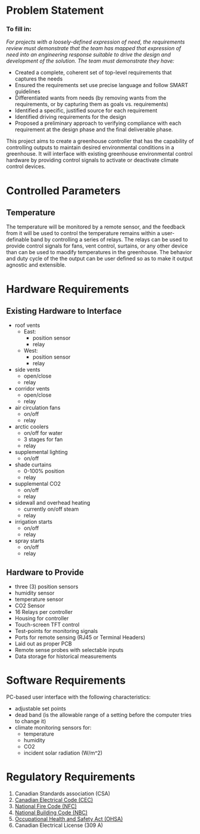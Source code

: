 # Problem Statement

### To fill in:
*For projects with a loosely-defined expression of need, the requirements review must demonstrate that the team has mapped that expression of need into an engineering response suitable to drive the design and development of the solution. The team must demonstrate they have:*
- Created a complete, coherent set of top-level requirements that captures the needs 
- Ensured the requirements set use precise language and follow SMART guidelines 
- Differentiated wants from needs (by removing wants from the requirements, or by capturing them as goals vs. requirements) 
- Identified a specific, justified source for each requirement 
- Identified driving requirements for the design 
- Proposed a preliminary approach to verifying compliance with each requirement at the design phase and the final deliverable phase.

This project aims to create a greenhouse controller that has the capability of controlling outputs to maintain desired environmental conditions in a greenhouse. It will interface with existing greenhouse environmental control hardware by providing control signals to activate or deactivate climate control devices. 

# Controlled Parameters

## Temperature
The temperature will be monitored by a remote sensor, and the feedback from it will be used to control the temperature remains within a user-definable band by controlling a series of relays. The relays can be used to provide control signals for fans, vent control, surtains, or any other device than can be used to maodify temperatures in the greenhouse. The behavior and duty cycle of the the output can be user defined so as to make it output agnostic and extensible.

# Hardware Requirements

## Existing Hardware to Interface
- roof vents
  - East:
    - position sensor
    - relay
  - West:
    - position sensor
    - relay
- side vents
  - open/close
  - relay
- corridor vents
  - open/close
  - relay
- air circulation fans
  - on/off
  - relay
- arctic coolers
  - on/off for water
  - 3 stages for fan
  - relay
- supplemental lighting
  - on/off
- shade curtains
  - 0-100% position
  - relay
- supplemental CO2
  - on/off
  - relay
- sidewall and overhead heating
  - currently on/off steam
  - relay
- irrigation starts
  - on/off
  - relay
- spray starts
  - on/off
  - relay

## Hardware to Provide
- three (3) position sensors
- humidity sensor
- temperature sensor
- CO2 Sensor
- 16 Relays per controller
- Housing for controller
- Touch-screen TFT control
- Test-points for monitoring signals
- Ports for remote sensing (RJ45 or Terminal Headers)
- Laid out as proper PCB
- Remote sense probes with selectable inputs
- Data storage for historical measurements



# Software Requirements
PC-based user interface with the following characteristics:
- adjustable set points
- dead band (is the allowable range of a setting before the computer tries to change it) 
- climate monitoring sensors for:
	- temperature
	- humidity
	- CO2
	- incident solar radiation (W/m^2) 


# Regulatory Requirements

1. Canadian Standards association (CSA)
2. [Canadian Electrical Code (CEC)](https://github.com/rhinocerose/eng4000-group-k/blob/main/documentation/requirements/regulatory/CEC-2021.pdf)
3. [National Fire Code (NFC)](https://github.com/rhinocerose/eng4000-group-k/blob/main/documentation/requirements/regulatory/NFC-2015.pdf)
4. [National Building Code (NBC)](https://github.com/rhinocerose/eng4000-group-k/blob/main/documentation/requirements/regulatory/NBC-2015.pdf)
5. [Occupational Health and Safety Act (OHSA)](https://www.ontario.ca/laws/statute/90o01)
6. Canadian Electrical License (309 A)
